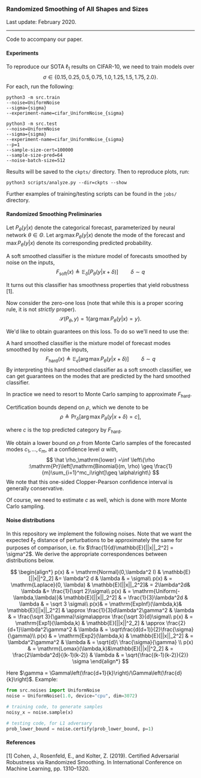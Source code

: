 ### Randomized Smoothing of All Shapes and Sizes

Last update: February 2020.

---

Code to accompany our paper.

#### Experiments

To reproduce our SOTA $\ell_1$ results on CIFAR-10, we need to train models over 
$$
\sigma \in \{0.15, 0.25, 0.5, 0.75, 1.0, 1.25, 1.5, 1.75, 2.0\}.
$$
For each, run the following:

```
python3 -m src.train
--noise=UniformNoise
--sigma={sigma}
--experiment-name=cifar_UniformNoise_{sigma}

python3 -m src.test
--noise=UniformNoise
--sigma={sigma}
--experiment-name=cifar_UniformNoise_{sigma}
--p=1
--sample-size-cert=100000
--sample-size-pred=64
--noise-batch-size=512

```

Results will be saved to the `ckpts/` directory. Then to reproduce plots, run:

```
python3 scripts/analyze.py --dir=ckpts --show
```

Further examples of training/testing scripts can be found in the `jobs/` directory.

#### Randomized Smoothing Preliminaries

Let $P_\theta(y|x)$ denote the categorical forecast, parameterized by neural network $\theta \in \Theta$. Let $\arg\max P_\theta(y|x)$ denote the mode of the forecast and $\max P_\theta(y|x)$ denote its corresponding predicted probability.

A soft smoothed classifier is the mixture model of forecasts smoothed by noise on the inputs,
$$
F_\mathrm{soft}(x) \triangleq \mathbb{E}_{\delta}[P_\theta(y|x + \delta)]\quad\quad\delta\sim q
$$

It turns out this classifier has smoothness properties that yield robustness [1].

Now consider the zero-one loss (note that while this is a proper scoring rule, it is not *strictly* proper).
$$
\mathcal{S}(P_\theta, y) = 1\{ \arg\max P_\theta(y|x) = y\}.
$$

We'd like to obtain guarantees on this loss. To do so we'll need to use the:

A hard smoothed classifier is the mixture model of forecast modes smoothed by noise on the inputs, 
$$
F_\mathrm{hard}(x) \triangleq \mathbb{E}_{\epsilon}[\arg\max P_\theta(y|x + \delta)]\quad\quad\delta\sim q
$$
By interpreting this hard smoothed classifier as a soft smooth classifier, we can get guarantees on the modes that are predicted by the hard smoothed classifier. 

In practice we need to resort to Monte Carlo samping to approximate $F_\mathrm{hard}$. 

Certification bounds depend on $\rho$, which we denote to be
$$
\rho \triangleq \mathrm{Pr}_\delta[\arg\max P_\theta(y|x+\delta) = c],
$$


where $c$ is the top predicted category by $F_\mathrm{hard}$. 

We obtain a lower bound on $\rho$ from Monte Carlo samples of the forecasted modes $c_1,\dots,c_m$, at a confidence level $\alpha$ with,
$$
\hat \rho_\mathrm{lower} =\inf \left\{\rho :\mathrm{Pr}\left[\mathrm{Binomial}(m, \rho) \geq \frac{1}{m}\sum_{i=1}^mc_i\right]\geq \alpha\right\}
$$
We note that this one-sided Clopper-Pearson confidence interval is generally conservative.

Of course, we need to estimate $c$ as well, which is done with more Monte Carlo sampling.

#### Noise distributions

In this repository we implement the following noises. Note that we want the expected $\ell_2$ distance of perturbations to be approximately the same for purposes of comparison, i.e. fix $\frac{1}{d}\mathbb{E}[||x||_2^2] = \sigma^2$. We derive the appropriate correspondences between distributions below.

$$
\begin{align*}
p(x) & = \mathrm{Normal}(0,\lambda^2 I) & \mathbb{E}[||x||^2_2] &= \lambda^2 d & \lambda & = \sigma\\
p(x) & = \mathrm{Laplace}(0, \lambda) & \mathbb{E}[||x||_2^2]& = 2\lambda^2d& \lambda &= \frac{1}{\sqrt 2}\sigma\\
p(x) & = \mathrm{Uniform(-\lambda,\lambda)}& \mathbb{E}[||x||_2^2] & = \frac{1}{3}\lambda^2d & \lambda & = \sqrt 3 \sigma\\
p(x)& = \mathrm{ExpInf}(\lambda,k)& \mathbb{E}[||x||_2^2] & \approx \frac{1}{3}d\lambda^2\gamma^2 & \lambda & = \frac{\sqrt 3}{\gamma}\sigma\approx \frac{\sqrt 3}{d}\sigma\\
p(x) & = \mathrm{Exp1}(\lambda,k) & \mathbb{E}[||x||^2_2] & \approx \frac{2}{d+1}\lambda^2\gamma^2 & \lambda & = \sqrt\frac{d(d+1)}{2}\frac{\sigma}{\gamma}\\
p(x) & = \mathrm{Exp2}(\lambda,k) & \mathbb{E}[||x||_2^2] & = \lambda^2\gamma^2 & \lambda & = \sqrt{d}\ \frac{\sigma}{\gamma} \\
p(x) & = \mathrm{Lomax}(\lambda,k)&\mathbb{E}[||x||^2_2] & = \frac{2\lambda^2d}{(k-1)(k-2)} & \lambda & = \sqrt{\frac{(k-1)(k-2)}{2}} \sigma
\end{align*}
$$

Here $\gamma = \Gamma\left(\frac{d+1}{k}\right)/\Gamma\left(\frac{d}{k}\right)$. Example:

```python
from src.noises import UniformNoise
noise = UniformNoise(1.0, device="cpu", dim=3072)

# training code, to generate samples
noisy_x = noise.sample(x)

# testing code, for L1 adversary
prob_lower_bound = noise.certify(prob_lower_bound, p=1)
```

#### References

[1] Cohen, J., Rosenfeld, E., and Kolter, Z. (2019). Certified Adversarial Robustness via Randomized Smoothing. In International Conference on Machine Learning, pp. 1310–1320.